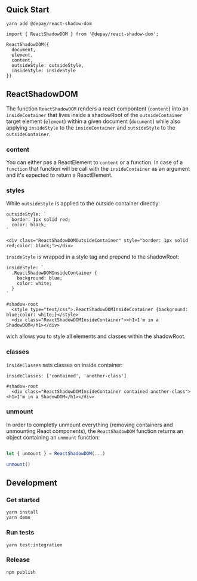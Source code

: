 ## Quick Start

```
yarn add @depay/react-shadow-dom
```

```
import { ReactShadowDOM } from '@depay/react-shadow-dom';
```

```
ReactShadowDOM({
  document,
  element,
  content,
  outsideStyle: outsideStyle,
  insideStyle: insideStyle
})
```

## ReactShadowDOM

The function `ReactShadowDOM` renders a react compontent (`content`) into an `insideContainer` that lives inside a shadowRoot of the `outsideContainer`
target element (`element`) within a given document (`document`) while also applying `insideStyle` to the `insideContainer` and `outsideStyle` to the `outsideContainer`.

### content

You can either pas a ReactElement to `content` or a function. In case of a `function` that function will be call with the `insideContainer` as an argument and it's expected to return a ReactElement.

### styles

While `outsideStyle` is applied to the outside container directly:
```
outsideStyle: `
  border: 1px solid red;
  color: black;
`
```
```
<div class="ReactShadowDOMOutsideContainer" style="border: 1px solid red;color: black;"></div>
```

`insideStyle` is wrapped in a style tag and prepend to the shadowRoot:
```
insideStyle: `
  .ReactShadowDOMInsideContainer {
    background: blue;
    color: white;
  }
`
```
```
#shadow-root
  <style type="text/css">.ReactShadowDOMInsideContainer {background: blue;color: white;}</style>
  <div class="ReactShadowDOMInsideContainer"><h1>I'm in a ShadowDOM</h1></div>
```

wich allows you to style all elements and classes within the shadowRoot.

### classes

`insideClasses` sets classes on inside container:
```
insideClasses: ['contained', 'another-class']
```
```
#shadow-root
  <div class="ReactShadowDOMInsideContainer contained another-class"><h1>I'm in a ShadowDOM</h1></div>
```

### unmount

In order to completly unmount everything (removing containers and unmounting React components),
the `ReactShadowDOM` function returns an object containing an `unmount` function:

```javascript

let { unmount } = ReactShadowDOM(...)

unmount()

```

## Development

### Get started

```
yarn install
yarn demo
```

### Run tests

```
yarn test:integration
```

### Release

```
npm publish
```
